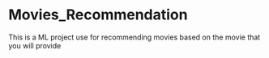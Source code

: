 # Movies_Recommendation
This is a ML project use for recommending movies based on the movie that you will provide
